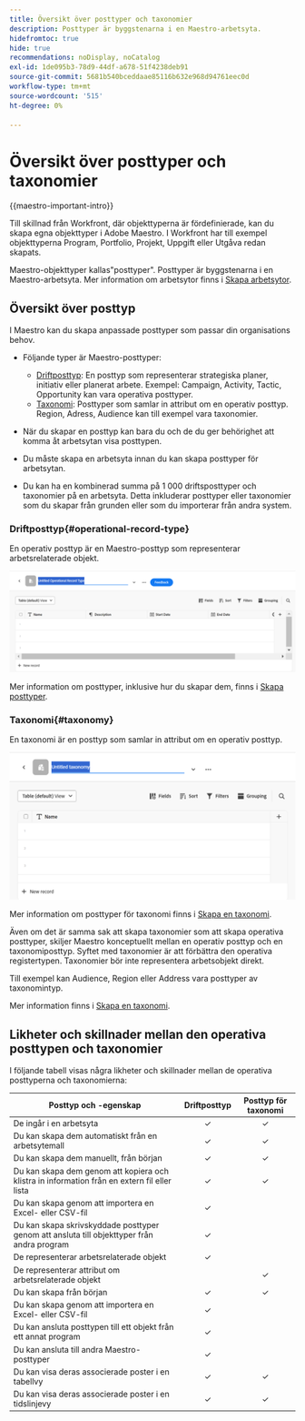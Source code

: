 ```yaml
---
title: Översikt över posttyper och taxonomier
description: Posttyper är byggstenarna i en Maestro-arbetsyta.
hidefromtoc: true
hide: true
recommendations: noDisplay, noCatalog
exl-id: 1de095b3-78d9-44df-a678-51f4238deb91
source-git-commit: 5681b540bceddaae85116b632e968d94761eec0d
workflow-type: tm+mt
source-wordcount: '515'
ht-degree: 0%

---
```


<!--udpate the metadata with real information when making this avilable in TOC and in the left nav-->

# Översikt över posttyper och taxonomier

{{maestro-important-intro}}

Till skillnad från Workfront, där objekttyperna är fördefinierade, kan du skapa egna objekttyper i Adobe Maestro. I Workfront har till exempel objekttyperna Program, Portfolio, Projekt, Uppgift eller Utgåva redan skapats.

Maestro-objekttyper kallas&quot;posttyper&quot;. Posttyper är byggstenarna i en Maestro-arbetsyta. Mer information om arbetsytor finns i [Skapa arbetsytor](../architecture/create-workspaces.md).

## Översikt över posttyp

I Maestro kan du skapa anpassade posttyper som passar din organisations behov.

* Följande typer är Maestro-posttyper:

   * [Driftposttyp](#operational-record-type): En posttyp som representerar strategiska planer, initiativ eller planerat arbete. Exempel: Campaign, Activity, Tactic, Opportunity kan vara operativa posttyper.
   * [Taxonomi](#taxonomy): Posttyper som samlar in attribut om en operativ posttyp. Region, Adress, Audience kan till exempel vara taxonomier.

* När du skapar en posttyp kan bara du och de du ger behörighet att komma åt arbetsytan visa posttypen.
* Du måste skapa en arbetsyta innan du kan skapa posttyper för arbetsytan.
* Du kan ha en kombinerad summa på 1 000 driftsposttyper och taxonomier på en arbetsyta. Detta inkluderar posttyper eller taxonomier som du skapar från grunden eller som du importerar från andra system.

### Driftposttyp{#operational-record-type}

En operativ posttyp är en Maestro-posttyp som representerar arbetsrelaterade objekt.

![](assets/operational-record-type-blank.png)

Mer information om posttyper, inklusive hur du skapar dem, finns i [Skapa posttyper](../architecture/create-record-types.md).

### Taxonomi{#taxonomy}

En taxonomi är en posttyp som samlar in attribut om en operativ posttyp.

![](assets/taxonomy-record-type-blank.png)

Mer information om posttyper för taxonomi finns i [Skapa en taxonomi](../architecture/create-a-taxonomy.md).

Även om det är samma sak att skapa taxonomier som att skapa operativa posttyper, skiljer Maestro konceptuellt mellan en operativ posttyp och en taxonomiposttyp. Syftet med taxonomier är att förbättra den operativa registertypen. Taxonomier bör inte representera arbetsobjekt direkt.  <!--this is no longer true, but might be later?!: A taxonomy is a record without dates, like a static list of attributes.-->

<!--mimic what you did above for operational record types to say that we can also import taxonomies from other applications too - this will be possible later; for example Team would be a taxonomy record type, etc -->

Till exempel kan Audience, Region eller Address vara posttyper av taxonomintyp.

Mer information finns i [Skapa en taxonomi](../architecture/create-a-taxonomy.md).

## Likheter och skillnader mellan den operativa posttypen och taxonomier

I följande tabell visas några likheter och skillnader mellan de operativa posttyperna och taxonomierna:

| Posttyp och -egenskap | Driftposttyp | Posttyp för taxonomi |
|-------------------------------------------------------------|:-----------------------:|:--------------------:|
| De ingår i en arbetsyta | ✓ | ✓ |
| Du kan skapa dem automatiskt från en arbetsytemall | ✓ | ✓ |
| Du kan skapa dem manuellt, från början | ✓ | ✓ |
| Du kan skapa dem genom att kopiera och klistra in information från en extern fil eller lista | ✓ | ✓ |
| Du kan skapa genom att importera en Excel- eller CSV-fil | ✓ |                     |
| Du kan skapa skrivskyddade posttyper genom att ansluta till objekttyper från andra program | ✓ |                     |
| De representerar arbetsrelaterade objekt | ✓ |                      |
| De representerar attribut om arbetsrelaterade objekt |                         | ✓ |
| Du kan skapa från början | ✓ | ✓ |
| Du kan skapa genom att importera en Excel- eller CSV-fil | ✓ |                      |
| Du kan ansluta posttypen till ett objekt från ett annat program | ✓ |                      |
| Du kan ansluta till andra Maestro-posttyper | ✓ |                    |
| Du kan visa deras associerade poster i en tabellvy | ✓ | ✓ |
| Du kan visa deras associerade poster i en tidslinjevy | ✓ | ✓ |
